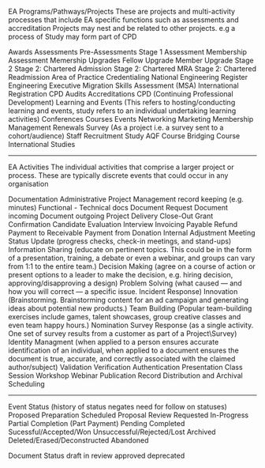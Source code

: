 EA Programs/Pathways/Projects
These are projects and multi-activity processes that include EA specific functions such as assessments and accreditation
Projects may nest and be related to other projects. e.g a process of Study may form part of CPD

Awards
Assessments
    Pre-Assessments
    Stage 1 Assessment 
    Membership Assessment
    Memership Upgrades
        Fellow Upgrade
        Member Upgrade
    Stage 2
        Stage 2: Chartered Admission
        Stage 2: Chartered MRA
        Stage 2: Chartered Readmission
        Area of Practice Credentialing
    National Engineering Register
    Engineering Executive
    Migration Skills Assessment (MSA)
    International Registration
    CPD Audits
Accreditations
CPD (Continuing Professional Development)
Learning and Events (This refers to hosting/conducting learning and events, study refers to an individual undertaking learning activities)
    Conferences
    Courses
    Events
    Networking
Marketing
Membership Management
Renewals
Survey (As a project i.e. a survey sent to a cohort/audience)
Staff Recruitment
Study
    AQF Course
    Bridging Course
    International Studies
_____________________________
EA Activities
The individual activities that comprise a larger project or process. These are typically discrete events that could occur in any organisation

Documentation
    Administrative
        Project Management
        record keeping (e.g. minutes) 
    Functional - Technical docs
Document Request
    Document incoming
    Document outgoing
Project Delivery
    Close-Out
    Grant
    Confirmation
Candidate Evaluation
Interview
Invoicing
    Payable
        Refund
        Payment to
    Receivable
        Payment from
        Donation
    Internal Adjustment
Meeting
    Status Update (progress checks, check-in meetings, and stand-ups)
    Information Sharing (educate on pertinent topics. This could be in the form of a presentation, training, a debate or even a webinar, and groups can vary from 1:1 to the entire team.)
    Decision Making (agree on a course of action or present options to a leader to make the decision, e.g. hiring decision, approving/disapproving a design)
    Problem Solving (what caused — and how you will correct — a specific issue. Incident Response)
    Innovation (Brainstorming. Brainstorming content for an ad campaign and generating ideas about potential new products.)
    Team Building (Popular team-building exercises include games, talent showcases, group creative classes and even team happy hours.)
Nomination
Survey Response (as a single activity. One set of survey results from a customer as part of a Project\Survey)
Identity Managment (when applied to a person ensures accurate identification of an individual, when applied to a document ensures the document is true, accurate, and correctly associated with the claimed author/subject)
    Validation
    Verification
    Authentication
Presentation
    Class
    Session
    Workshop
    Webinar
Publication
Record Distribution and Archival
Scheduling

_______________________________
Event Status (history of status negates need for follow on statuses)
Proposed
    Preparation
    Scheduled
    Proposal Review
    Requested
In-Progress
    Partial Completion (Part Payment)
    Pending
Completed
    Sucessful/Accepted/Won
    Unsuccessful/Rejected/Lost
Archived
Deleted/Erased/Deconstructed
Abandoned

Document Status
draft
in review
approved
deprecated
